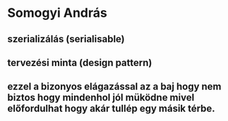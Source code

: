 # Somogyi András
## szerializálás (serialisable)
## tervezési minta (design pattern)
## ezzel a bizonyos elágazással az a baj hogy nem biztos hogy mindenhol jól müködne mivel előfordulhat hogy akár tullép egy másik térbe.